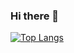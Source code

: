 ### Hi there 👋

[![Top Langs](https://github-readme-stats.vercel.app/api/top-langs/?username=jsullivan2847)](https://github.com/jsullivan2847/github-readme-stats)
